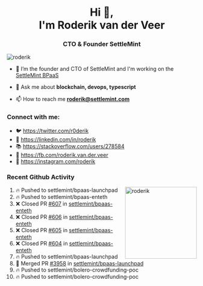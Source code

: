 <h1 align="center">Hi 👋,<br/> I'm Roderik van der Veer</h1>
<h3 align="center">CTO & Founder SettleMint</h3>

<p align="left"> <img src="https://komarev.com/ghpvc/?username=roderik" alt="roderik" /> </p>

- 🔭 I’m the founder and CTO of SettleMint and I'm working on the [SettleMint BPaaS](https://settlemint.com)

- 💬 Ask me about **blockchain, devops, typescript**

- 📫 How to reach me **roderik@settlemint.com**



### Connect with me:

- 🐦 https://twitter.com/r0derik
- 🏢 https://linkedin.com/in/roderik
- 📚 https://stackoverflow.com/users/278584
- 🙊 https://fb.com/roderik.van.der.veer
- 📸 https://instagram.com/roderik

### Recent Github Activity
<img src="https://github-readme-stats.vercel.app/api?username=roderik&show_icons=true&count_private=true" alt="roderik" align="right" height="190" />

<!--START_SECTION:activity-->
1. 🔥 Pushed to settlemint/bpaas-launchpad
2. 🔥 Pushed to settlemint/bpaas-enteth
3. ❌ Closed PR [#607](https://github.com/settlemint/bpaas-enteth/pull/607) in [settlemint/bpaas-enteth](https://github.com/settlemint/bpaas-enteth)
4. ❌ Closed PR [#606](https://github.com/settlemint/bpaas-enteth/pull/606) in [settlemint/bpaas-enteth](https://github.com/settlemint/bpaas-enteth)
5. ❌ Closed PR [#605](https://github.com/settlemint/bpaas-enteth/pull/605) in [settlemint/bpaas-enteth](https://github.com/settlemint/bpaas-enteth)
6. ❌ Closed PR [#604](https://github.com/settlemint/bpaas-enteth/pull/604) in [settlemint/bpaas-enteth](https://github.com/settlemint/bpaas-enteth)
7. 🔥 Pushed to settlemint/bpaas-launchpad
8. 🎉 Merged PR [#3958](https://github.com/settlemint/bpaas-launchpad/pull/3958) in [settlemint/bpaas-launchpad](https://github.com/settlemint/bpaas-launchpad)
9. 🔥 Pushed to settlemint/bolero-crowdfunding-poc
10. 🔥 Pushed to settlemint/bolero-crowdfunding-poc
<!--END_SECTION:activity-->